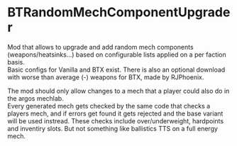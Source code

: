 # BTRandomMechComponentUpgrader

Mod that allows to upgrade and add random mech components (weapons/heatsinks...) based on configurable lists applied on a per faction basis.  
Basic configs for Vanilla and BTX exist. There is also an optional download with worse than average (-) weapons for BTX, made by RJPhoenix.  

The mod should only allow changes to a mech that a player could also do in the argos mechlab.  
Every generated mech gets checked by the same code that checks a players mech, and if errors get found it gets rejected and the base variant will be used instread.
These checks include over/underweight, hardpoints and inventiry slots. But not something like ballistics TTS on a full energy mech.
